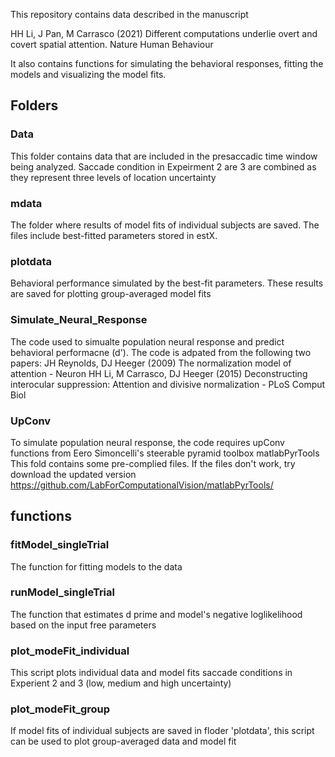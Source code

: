 This repository contains data described in the manuscript

HH Li, J Pan, M Carrasco (2021) Different computations underlie overt and covert spatial attention. Nature Human Behaviour

It also contains functions for simulating the behavioral responses, fitting the models and visualizing the model fits.

## Folders

### Data
This folder contains data that are included in the presaccadic time window being analyzed.
Saccade condition in Expeirment 2 are 3 are combined as they represent three levels of location uncertainty
### mdata
The folder where results of model fits of individual subjects are saved. The files include best-fitted parameters stored in estX.
### plotdata 
Behavioral performance simulated by the best-fit parameters. These results are saved for plotting group-averaged model fits
### Simulate_Neural_Response
The code used to simualte population neural response and predict behavioral performacne (d'). 
The code is adpated from the following two papers:
JH Reynolds, DJ Heeger (2009) The normalization model of attention - Neuron
HH Li, M Carrasco, DJ Heeger (2015) Deconstructing interocular suppression: Attention and divisive normalization - PLoS Comput Biol
### UpConv
To simulate population neural response, the code requires upConv functions from Eero Simoncelli's steerable pyramid toolbox matlabPyrTools
This fold contains some pre-complied files. If the files don't work, try download the updated version
https://github.com/LabForComputationalVision/matlabPyrTools/

## functions
### fitModel_singleTrial
The function for fitting models to the data
### runModel_singleTrial
The function that estimates d prime and model's negative loglikelihood based on the input free parameters
### plot_modeFit_individual
This script plots individual data and model fits saccade conditions in Experient 2 and 3 (low, medium and high uncertainty)
### plot_modeFit_group
If model fits of individual subjects are saved in floder 'plotdata', this script can be used to plot group-averaged data and model fit
